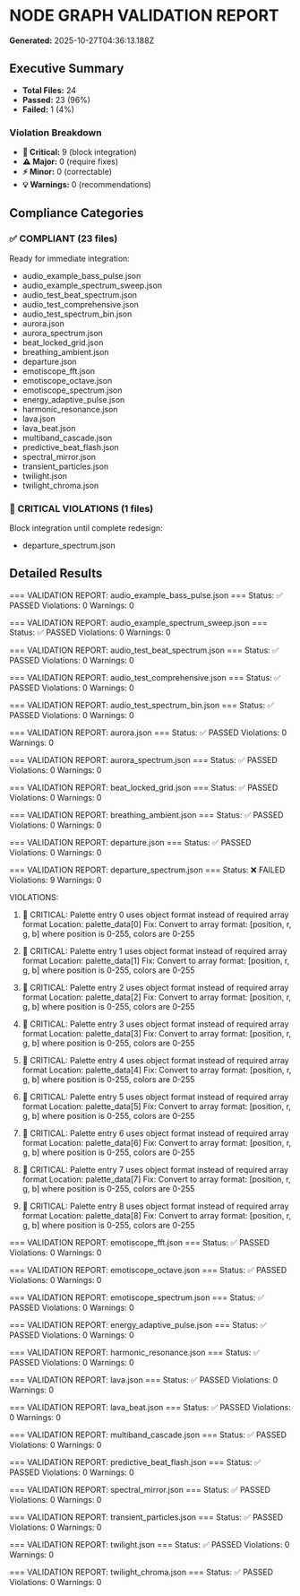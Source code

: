 # NODE GRAPH VALIDATION REPORT
**Generated:** 2025-10-27T04:36:13.188Z

## Executive Summary

- **Total Files:** 24
- **Passed:** 23 (96%)
- **Failed:** 1 (4%)

### Violation Breakdown
- **🚨 Critical:** 9 (block integration)
- **⚠️ Major:** 0 (require fixes)
- **⚡ Minor:** 0 (correctable)
- **💡 Warnings:** 0 (recommendations)

## Compliance Categories

### ✅ COMPLIANT (23 files)
Ready for immediate integration:
- audio_example_bass_pulse.json
- audio_example_spectrum_sweep.json
- audio_test_beat_spectrum.json
- audio_test_comprehensive.json
- audio_test_spectrum_bin.json
- aurora.json
- aurora_spectrum.json
- beat_locked_grid.json
- breathing_ambient.json
- departure.json
- emotiscope_fft.json
- emotiscope_octave.json
- emotiscope_spectrum.json
- energy_adaptive_pulse.json
- harmonic_resonance.json
- lava.json
- lava_beat.json
- multiband_cascade.json
- predictive_beat_flash.json
- spectral_mirror.json
- transient_particles.json
- twilight.json
- twilight_chroma.json

### 🚨 CRITICAL VIOLATIONS (1 files)
Block integration until complete redesign:
- departure_spectrum.json

## Detailed Results


=== VALIDATION REPORT: audio_example_bass_pulse.json ===
Status: ✅ PASSED
Violations: 0
Warnings: 0


=== VALIDATION REPORT: audio_example_spectrum_sweep.json ===
Status: ✅ PASSED
Violations: 0
Warnings: 0


=== VALIDATION REPORT: audio_test_beat_spectrum.json ===
Status: ✅ PASSED
Violations: 0
Warnings: 0


=== VALIDATION REPORT: audio_test_comprehensive.json ===
Status: ✅ PASSED
Violations: 0
Warnings: 0


=== VALIDATION REPORT: audio_test_spectrum_bin.json ===
Status: ✅ PASSED
Violations: 0
Warnings: 0


=== VALIDATION REPORT: aurora.json ===
Status: ✅ PASSED
Violations: 0
Warnings: 0


=== VALIDATION REPORT: aurora_spectrum.json ===
Status: ✅ PASSED
Violations: 0
Warnings: 0


=== VALIDATION REPORT: beat_locked_grid.json ===
Status: ✅ PASSED
Violations: 0
Warnings: 0


=== VALIDATION REPORT: breathing_ambient.json ===
Status: ✅ PASSED
Violations: 0
Warnings: 0


=== VALIDATION REPORT: departure.json ===
Status: ✅ PASSED
Violations: 0
Warnings: 0


=== VALIDATION REPORT: departure_spectrum.json ===
Status: ❌ FAILED
Violations: 9
Warnings: 0

VIOLATIONS:
1. 🚨 CRITICAL: Palette entry 0 uses object format instead of required array format
   Location: palette_data[0]
   Fix: Convert to array format: [position, r, g, b] where position is 0-255, colors are 0-255

2. 🚨 CRITICAL: Palette entry 1 uses object format instead of required array format
   Location: palette_data[1]
   Fix: Convert to array format: [position, r, g, b] where position is 0-255, colors are 0-255

3. 🚨 CRITICAL: Palette entry 2 uses object format instead of required array format
   Location: palette_data[2]
   Fix: Convert to array format: [position, r, g, b] where position is 0-255, colors are 0-255

4. 🚨 CRITICAL: Palette entry 3 uses object format instead of required array format
   Location: palette_data[3]
   Fix: Convert to array format: [position, r, g, b] where position is 0-255, colors are 0-255

5. 🚨 CRITICAL: Palette entry 4 uses object format instead of required array format
   Location: palette_data[4]
   Fix: Convert to array format: [position, r, g, b] where position is 0-255, colors are 0-255

6. 🚨 CRITICAL: Palette entry 5 uses object format instead of required array format
   Location: palette_data[5]
   Fix: Convert to array format: [position, r, g, b] where position is 0-255, colors are 0-255

7. 🚨 CRITICAL: Palette entry 6 uses object format instead of required array format
   Location: palette_data[6]
   Fix: Convert to array format: [position, r, g, b] where position is 0-255, colors are 0-255

8. 🚨 CRITICAL: Palette entry 7 uses object format instead of required array format
   Location: palette_data[7]
   Fix: Convert to array format: [position, r, g, b] where position is 0-255, colors are 0-255

9. 🚨 CRITICAL: Palette entry 8 uses object format instead of required array format
   Location: palette_data[8]
   Fix: Convert to array format: [position, r, g, b] where position is 0-255, colors are 0-255


=== VALIDATION REPORT: emotiscope_fft.json ===
Status: ✅ PASSED
Violations: 0
Warnings: 0


=== VALIDATION REPORT: emotiscope_octave.json ===
Status: ✅ PASSED
Violations: 0
Warnings: 0


=== VALIDATION REPORT: emotiscope_spectrum.json ===
Status: ✅ PASSED
Violations: 0
Warnings: 0


=== VALIDATION REPORT: energy_adaptive_pulse.json ===
Status: ✅ PASSED
Violations: 0
Warnings: 0


=== VALIDATION REPORT: harmonic_resonance.json ===
Status: ✅ PASSED
Violations: 0
Warnings: 0


=== VALIDATION REPORT: lava.json ===
Status: ✅ PASSED
Violations: 0
Warnings: 0


=== VALIDATION REPORT: lava_beat.json ===
Status: ✅ PASSED
Violations: 0
Warnings: 0


=== VALIDATION REPORT: multiband_cascade.json ===
Status: ✅ PASSED
Violations: 0
Warnings: 0


=== VALIDATION REPORT: predictive_beat_flash.json ===
Status: ✅ PASSED
Violations: 0
Warnings: 0


=== VALIDATION REPORT: spectral_mirror.json ===
Status: ✅ PASSED
Violations: 0
Warnings: 0


=== VALIDATION REPORT: transient_particles.json ===
Status: ✅ PASSED
Violations: 0
Warnings: 0


=== VALIDATION REPORT: twilight.json ===
Status: ✅ PASSED
Violations: 0
Warnings: 0


=== VALIDATION REPORT: twilight_chroma.json ===
Status: ✅ PASSED
Violations: 0
Warnings: 0

